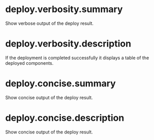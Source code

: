 # deploy.verbosity.summary

Show verbose output of the deploy result.

# deploy.verbosity.description

If the deployment is completed successfully it displays a table of the deployed components.

# deploy.concise.summary

Show concise output of the deploy result.

# deploy.concise.description

Show concise output of the deploy result.
